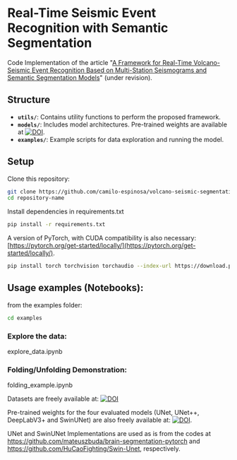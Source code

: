
# Real-Time Seismic Event Recognition with Semantic Segmentation


Code Implementation of the article "[A Framework for Real-Time Volcano-Seismic Event Recognition Based on Multi-Station Seismograms and Semantic Segmentation Models](link-to-paper)" (under revision).

## Structure
- **`utils/`**: Contains utility functions to perform the proposed framework.
- **`models/`**: Includes model architectures. Pre-trained weights are available at [![DOI](https://zenodo.org/badge/DOI/10.5281/zenodo.1234567.svg)](10.5281/zenodo.13902232).
- **`examples/`**: Example scripts for data exploration and running the model.


## Setup
Clone this repository:
```bash
git clone https://github.com/camilo-espinosa/volcano-seismic-segmentation.git
cd repository-name
```
Install dependencies in requirements.txt

```bash
pip install -r requirements.txt
```
A version of PyTorch, with CUDA compatibility is also necessary: [https://pytorch.org/get-started/locally/](https://pytorch.org/get-started/locally/).

```bash
pip install torch torchvision torchaudio --index-url https://download.pytorch.org/whl/cu124
```

## Usage examples (Notebooks):

from the examples folder:
```bash
cd examples
```
### Explore the data: 
explore_data.ipynb

### Folding/Unfolding Demonstration: 
folding_example.ipynb


Datasets are freely available at: 
[![DOI](https://zenodo.org/badge/DOI/10.5281/zenodo.1234567.svg)](https://doi.org/10.5281/zenodo.13901244)

Pre-trained weights for the four evaluated models (UNet, UNet++, DeepLabV3+ and SwinUNet) are also freely available at: 
[![DOI](https://zenodo.org/badge/DOI/10.5281/zenodo.1234567.svg)](https://doi.org/10.5281/zenodo.13902232).

UNet and SwinUNet Implementations are used as is from the codes at https://github.com/mateuszbuda/brain-segmentation-pytorch and https://github.com/HuCaoFighting/Swin-Unet, respectively.
